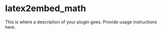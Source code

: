# latex2embed_math

This is where a description of your plugin goes.
Provide usage instructions here.

